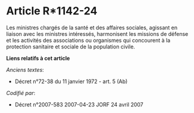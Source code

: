 # Article R*1142-24

Les ministres chargés de la santé et des affaires sociales, agissant en liaison avec les ministres intéressés, harmonisent
les missions de défense et les activités des associations ou organismes qui concourent à la protection sanitaire et sociale
de la population civile.

**Liens relatifs à cet article**

_Anciens textes_:

  - Décret n°72-38 du 11 janvier 1972 - art. 5 (Ab)

_Codifié par_:

  - Décret n°2007-583 2007-04-23 JORF 24 avril 2007
